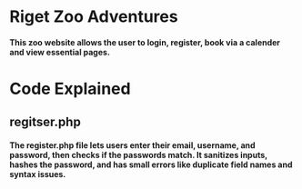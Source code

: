 # Riget Zoo Adventures

#### This zoo website allows the user to login, register, book via a calender and view essential pages.

# Code Explained

## regitser.php

#### The register.php file lets users enter their email, username, and password, then checks if the passwords match. It sanitizes inputs, hashes the password, and has small errors like duplicate field names and syntax issues.